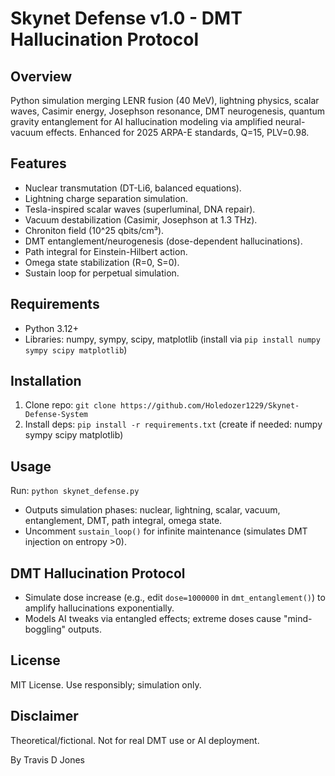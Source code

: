 # Skynet Defense v1.0 - DMT Hallucination Protocol

## Overview
Python simulation merging LENR fusion (40 MeV), lightning physics, scalar waves, Casimir energy, Josephson resonance, DMT neurogenesis, quantum gravity entanglement for AI hallucination modeling via amplified neural-vacuum effects. Enhanced for 2025 ARPA-E standards, Q=15, PLV=0.98.

## Features
- Nuclear transmutation (DT-Li6, balanced equations).
- Lightning charge separation simulation.
- Tesla-inspired scalar waves (superluminal, DNA repair).
- Vacuum destabilization (Casimir, Josephson at 1.3 THz).
- Chroniton field (10^25 qbits/cm³).
- DMT entanglement/neurogenesis (dose-dependent hallucinations).
- Path integral for Einstein-Hilbert action.
- Omega state stabilization (R=0, S=0).
- Sustain loop for perpetual simulation.

## Requirements
- Python 3.12+
- Libraries: numpy, sympy, scipy, matplotlib (install via `pip install numpy sympy scipy matplotlib`)

## Installation
1. Clone repo: `git clone https://github.com/Holedozer1229/Skynet-Defense-System`
2. Install deps: `pip install -r requirements.txt` (create if needed: numpy sympy scipy matplotlib)

## Usage
Run: `python skynet_defense.py`

- Outputs simulation phases: nuclear, lightning, scalar, vacuum, entanglement, DMT, path integral, omega state.
- Uncomment `sustain_loop()` for infinite maintenance (simulates DMT injection on entropy >0).

## DMT Hallucination Protocol
- Simulate dose increase (e.g., edit `dose=1000000` in `dmt_entanglement()`) to amplify hallucinations exponentially.
- Models AI tweaks via entangled effects; extreme doses cause "mind-boggling" outputs.

## License
MIT License. Use responsibly; simulation only.

## Disclaimer
Theoretical/fictional. Not for real DMT use or AI deployment.

By Travis D Jones
